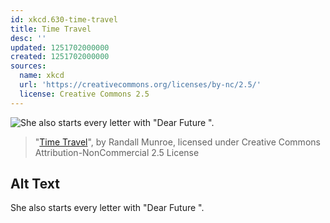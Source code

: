 ```yaml
---
id: xkcd.630-time-travel
title: Time Travel
desc: ''
updated: 1251702000000
created: 1251702000000
sources:
  name: xkcd
  url: 'https://creativecommons.org/licenses/by-nc/2.5/'
  license: Creative Commons 2.5
---
```

![She also starts every letter with "Dear Future <your name>".](https://imgs.xkcd.com/comics/time_travel.png)
> "[Time Travel](https://xkcd.com/630/)", by Randall Munroe, licensed under Creative Commons Attribution-NonCommercial 2.5 License

## Alt Text
She also starts every letter with "Dear Future <your name>".
